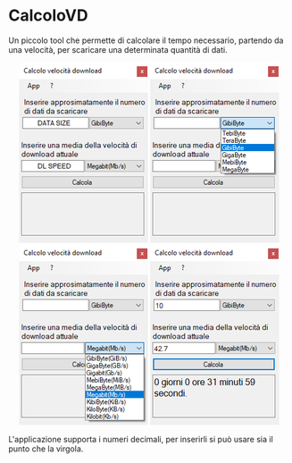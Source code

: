 # CalcoloVD
Un piccolo tool che permette di calcolare il tempo necessario, partendo da una velocità, per scaricare una determinata quantità di dati.


<p align="center">
  <img src="https://raw.githubusercontent.com/zDany01/zDany01/main/Assets/CalcoloVD/AppPreview.png">
  <img src="https://raw.githubusercontent.com/zDany01/zDany01/main/Assets/CalcoloVD/AppPreview_2.png">
  <img src="https://raw.githubusercontent.com/zDany01/zDany01/main/Assets/CalcoloVD/AppPreview_3.png">
  <img src="https://raw.githubusercontent.com/zDany01/zDany01/main/Assets/CalcoloVD/AppPreview_4.png">
</p>


L'applicazione supporta i numeri decimali, per inserirli si può usare sia il punto che la virgola.
